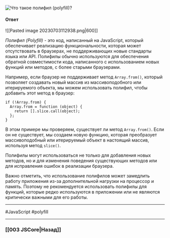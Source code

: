![Что такое полифил (polyfill)?](https://youtu.be/XtQPrt8G0n8?t=557)

#### Ответ

![[Pasted image 20230703112938.png|600]]

*Полифил (Polyfill)* - это код, написанный на JavaScript, который обеспечивает реализацию функциональности, которая может отсутствовать в браузерах, не поддерживающих новые стандарты языка или API. Полифилы обычно используются для обеспечения обратной совместимости кода, написанного с использованием новых функций или методов, с более старыми браузерами.

Например, если браузер не поддерживает метод `Array.from()`, который позволяет создавать новый массив из массивоподобного или итерируемого объекта, мы можем использовать полифил, чтобы добавить этот метод в браузер:

```
if (!Array.from) {
  Array.from = function (object) {
    return [].slice.call(object);
  };
}
```

В этом примере мы проверяем, существует ли метод `Array.from()`. Если он не существует, мы создаем новую функцию, которая преобразует массивоподобный или итерируемый объект в настоящий массив, используя метод `slice()`.

Полифилы могут использоваться не только для добавления новых методов, но и для изменения поведения существующих методов или для исправления ошибок в реализации браузера.

Важно отметить, что использование полифилов может замедлить работу приложения из-за дополнительной нагрузки на процессор и память. Поэтому не рекомендуется использовать полифилы для функций, которые редко используются в приложении или не являются критически важными для его работы.

___
 #JavaScript #polyfill

___

### [[003 JSCore|Назад]]